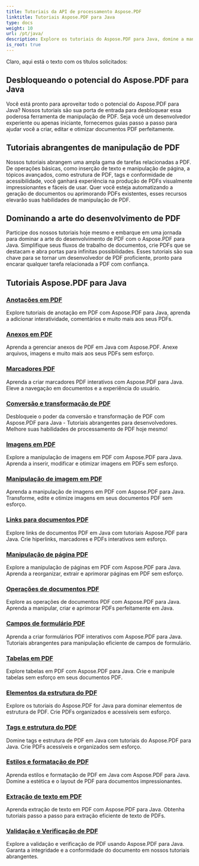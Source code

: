 ```yaml
---
title: Tutoriais da API de processamento Aspose.PDF
linktitle: Tutoriais Aspose.PDF para Java
type: docs
weight: 10
url: /pt/java/
description: Explore os tutoriais do Aspose.PDF para Java, domine a manipulação de PDF e aproveite seu poder para criar, editar e otimizar PDFs perfeitamente.
is_root: true
---
```

Claro, aqui está o texto com os títulos solicitados:

## Desbloqueando o potencial do Aspose.PDF para Java

Você está pronto para aproveitar todo o potencial do Aspose.PDF para Java? Nossos tutoriais são sua porta de entrada para desbloquear essa poderosa ferramenta de manipulação de PDF. Seja você um desenvolvedor experiente ou apenas iniciante, fornecemos guias passo a passo para ajudar você a criar, editar e otimizar documentos PDF perfeitamente.

## Tutoriais abrangentes de manipulação de PDF

Nossos tutoriais abrangem uma ampla gama de tarefas relacionadas a PDF. De operações básicas, como inserção de texto e manipulação de página, a tópicos avançados, como estrutura de PDF, tags e conformidade de acessibilidade, você ganhará experiência na produção de PDFs visualmente impressionantes e fáceis de usar. Quer você esteja automatizando a geração de documentos ou aprimorando PDFs existentes, esses recursos elevarão suas habilidades de manipulação de PDF.

## Dominando a arte do desenvolvimento de PDF

Participe dos nossos tutoriais hoje mesmo e embarque em uma jornada para dominar a arte do desenvolvimento de PDF com o Aspose.PDF para Java. Simplifique seus fluxos de trabalho de documentos, crie PDFs que se destacam e abra portas para infinitas possibilidades. Esses tutoriais são sua chave para se tornar um desenvolvedor de PDF proficiente, pronto para encarar qualquer tarefa relacionada a PDF com confiança.

## Tutoriais Aspose.PDF para Java

### [Anotações em PDF](./pdf-annotations/)
Explore tutoriais de anotação em PDF com Aspose.PDF para Java, aprenda a adicionar interatividade, comentários e muito mais aos seus PDFs.
### [Anexos em PDF](./pdf-attachments/)
Aprenda a gerenciar anexos de PDF em Java com Aspose.PDF. Anexe arquivos, imagens e muito mais aos seus PDFs sem esforço.
### [Marcadores PDF](./pdf-bookmarks/)
Aprenda a criar marcadores PDF interativos com Aspose.PDF para Java. Eleve a navegação em documentos e a experiência do usuário.
### [Conversão e transformação de PDF](./pdf-conversion-transformation/)
Desbloqueie o poder da conversão e transformação de PDF com Aspose.PDF para Java - Tutoriais abrangentes para desenvolvedores. Melhore suas habilidades de processamento de PDF hoje mesmo!
### [Imagens em PDF](./pdf-images/)
Explore a manipulação de imagens em PDF com Aspose.PDF para Java. Aprenda a inserir, modificar e otimizar imagens em PDFs sem esforço.
### [Manipulação de imagem em PDF](./pdf-image-manipulation/)
Aprenda a manipulação de imagens em PDF com Aspose.PDF para Java. Transforme, edite e otimize imagens em seus documentos PDF sem esforço.
### [Links para documentos PDF](./pdf-document-links/)
Explore links de documentos PDF em Java com tutoriais Aspose.PDF para Java. Crie hiperlinks, marcadores e PDFs interativos sem esforço.
### [Manipulação de página PDF](./pdf-page-manipulation/)
Explore a manipulação de páginas em PDF com Aspose.PDF para Java. Aprenda a reorganizar, extrair e aprimorar páginas em PDF sem esforço.
### [Operações de documentos PDF](./pdf-document-operations/)
Explore as operações de documentos PDF com Aspose.PDF para Java. Aprenda a manipular, criar e aprimorar PDFs perfeitamente em Java.
### [Campos de formulário PDF](./pdf-form-fields/)
Aprenda a criar formulários PDF interativos com Aspose.PDF para Java. Tutoriais abrangentes para manipulação eficiente de campos de formulário.
### [Tabelas em PDF](./pdf-tables/)
Explore tabelas em PDF com Aspose.PDF para Java. Crie e manipule tabelas sem esforço em seus documentos PDF. 
### [Elementos da estrutura do PDF](./pdf-structure-elements/)
Explore os tutoriais do Aspose.PDF for Java para dominar elementos de estrutura de PDF. Crie PDFs organizados e acessíveis sem esforço.
### [Tags e estrutura do PDF](./pdf-tags-and-structure/)
Domine tags e estrutura de PDF em Java com tutoriais do Aspose.PDF para Java. Crie PDFs acessíveis e organizados sem esforço.
### [Estilos e formatação de PDF](./pdf-styles-and-formatting/)
Aprenda estilos e formatação de PDF em Java com Aspose.PDF para Java. Domine a estética e o layout de PDF para documentos impressionantes.
### [Extração de texto em PDF](./pdf-text-extraction/)
Aprenda extração de texto em PDF com Aspose.PDF para Java. Obtenha tutoriais passo a passo para extração eficiente de texto de PDFs.
### [Validação e Verificação de PDF](./pdf-validation-and-verification/)
Explore a validação e verificação de PDF usando Aspose.PDF para Java. Garanta a integridade e a conformidade do documento em nossos tutoriais abrangentes.